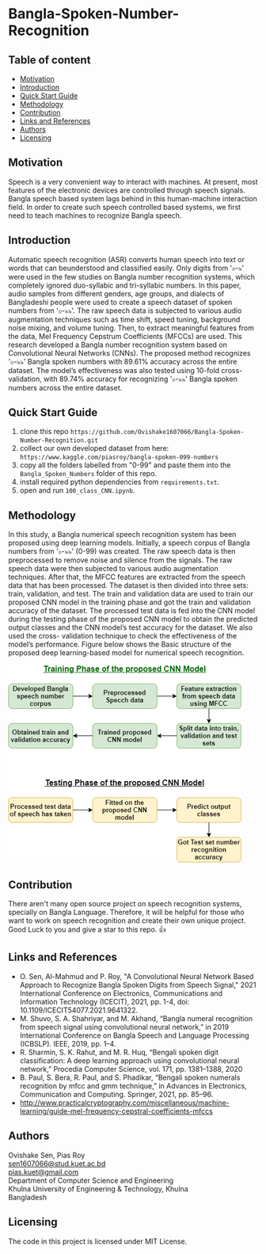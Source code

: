 # Bangla-Spoken-Number-Recognition

## Table of content

- [Motivation](#motivation)
- [Introduction](#introduction)
- [Quick Start Guide](#quick-start-guide)
- [Methodology](#methodology)
- [Contribution](#contribution)
- [Links and References](#links-and-references)
- [Authors](#authors)
- [Licensing](#licensing)

## Motivation
Speech is a very convenient way to interact with machines. At present, most features of the electronic devices are controlled through speech signals. Bangla speech based system lags behind in this human-machine interaction field. In order to create such speech controlled based systems, we first need to teach machines to recognize Bangla speech.

## Introduction
Automatic speech recognition (ASR) converts human speech into text or words that can beunderstood and classified easily. Only digits from '০-৯' were used in the few studies on Bangla number recognition systems, which completely ignored duo-syllabic and tri-syllabic numbers. In this paper, audio samples from different genders, age groups, and dialects of Bangladeshi people were used to create a speech dataset of spoken numbers from '০-৯৯'. The raw speech data is subjected to various audio augmentation techniques such as time shift, speed tuning, background noise mixing, and volume tuning. Then, to extract meaningful features from the data, Mel Frequency Cepstrum Coefficients (MFCCs) are used. This research developed a Bangla number recognition system based on Convolutional Neural Networks (CNNs). The proposed method recognizes '০-৯৯' Bangla spoken numbers with 89.61% accuracy across the entire dataset. The model’s effectiveness was also tested using 10-fold cross-validation, with 89.74% accuracy for recognizing '০-৯৯' Bangla spoken numbers across the entire dataset.

## Quick Start Guide
1. clone this repo `https://github.com/Ovishake1607066/Bangla-Spoken-Number-Recognition.git`
2. collect our own developed dataset from here: `https://www.kaggle.com/piasroy/bangla-spoken-099-numbers`
3. copy all the folders labelled from "0-99" and paste them into the `Bangla_Spoken_Numbers` folder of this repo.
4. install required python dependencies from `requirements.txt`.
5. open and run `100_class_CNN.ipynb`.

## Methodology
In this study, a Bangla numerical speech recognition system has been proposed using deep learning models. Initially, a speech corpus of Bangla numbers from '০-৯৯' (0-99) was
created. The raw speech data is then preprocessed to remove noise and silence from the signals. The raw speech data were then subjected to various audio augmentation techniques. After that, the MFCC features are extracted from the speech data that has been processed. The dataset is then divided into three sets: train, validation, and test.
The train and validation data are used to train our proposed CNN model in the training phase and got the train and validation accuracy of the dataset. The processed test data is fed into the CNN model during the testing phase of the proposed CNN model to obtain the predicted output classes and the CNN model’s test accuracy for the dataset. We also used the cross- validation technique to check the effectiveness of the model’s performance. Figure below shows the Basic structure of the proposed deep learning-based model for numerical speech recognition.

![Flow Diagram](imgs/fd.png)

## Contribution
There aren't many open source project on speech recognition systems, specially on Bangla Language. Therefore, it will be helpful for those who want to work on speech recognition and create their own unique project. Good Luck to you and give a star to this repo. 👍

## Links and References
- O. Sen, Al-Mahmud and P. Roy, "A Convolutional Neural Network Based Approach to Recognize Bangla Spoken Digits from Speech Signal," 2021 International Conference on Electronics, Communications and Information Technology (ICECIT), 2021, pp. 1-4, doi: 10.1109/ICECIT54077.2021.9641322.
- M. Shuvo, S. A. Shahriyar, and M. Akhand, “Bangla numeral recognition from speech signal using convolutional neural network,” in 2019 International Conference on Bangla Speech and Language Processing (ICBSLP). IEEE, 2019, pp. 1–4.
- R. Sharmin, S. K. Rahut, and M. R. Huq, “Bengali spoken digit classification: A deep learning approach using convolutional neural network,” Procedia Computer Science, vol. 171, pp. 1381–1388, 2020
- B. Paul, S. Bera, R. Paul, and S. Phadikar, “Bengali spoken numerals recognition by mfcc and gmm technique,” in Advances in Electronics, Communication and Computing. Springer, 2021, pp. 85–96.
- http://www.practicalcryptography.com/miscellaneous/machine-learning/guide-mel-frequency-cepstral-coefficients-mfccs


## Authors
Ovishake Sen, Pias Roy<br>
sen1607066@stud.kuet.ac.bd<br>
pias.kuet@gmail.com<br>
Department of Computer Science and Engineering<br>
Khulna University of Engineering & Technology, Khulna<br>
Bangladesh

## Licensing
The code in this project is licensed under MIT License.
      
